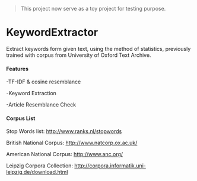 > This project now serve as a toy project for testing purpose.

# KeywordExtractor
Extract keywords form given text, using the method of statistics, previously trained with corpus from University of Oxford Text Archive.

#### Features
  -TF-IDF & cosine resemblance

  -Keyword Extraction

  -Article Resemblance Check

#### Corpus List
  Stop Words list: http://www.ranks.nl/stopwords
 
  British National Corpus: http://www.natcorp.ox.ac.uk/ 

  American National Corpus: http://www.anc.org/ 

  Leipzig Corpora Collection: http://corpora.informatik.uni-leipzig.de/download.html
